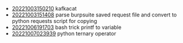 - [20221003150210](/zet/20221003150210/README.md) kafkacat
- [20221003151408](/zet/20221003151408/README.md) parse burpsuite saved request file and convert to python requests script for copying
- [20221006191703](/zet/20221006191703/README.md) bash trick printf to variable
- [20221007023939](/zet/20221007023939/README.md) python ternary operator
